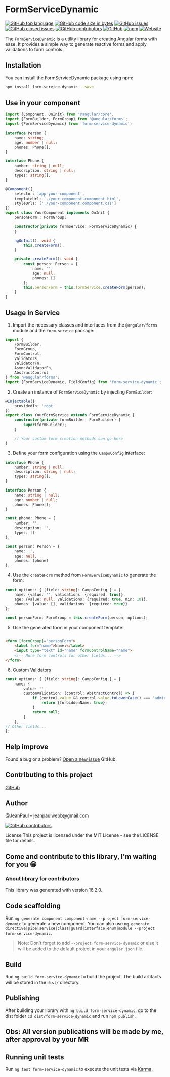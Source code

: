 # FormServiceDynamic

[![GitHub top language](https://img.shields.io/github/languages/top/JeanPaulll/lib-form-service#readme.svg)]()
[![GitHub code size in bytes](https://img.shields.io/github/languages/code-size/JeanPaulll/lib-form-service.svg)]()
[![GitHub issues](https://img.shields.io/github/issues/JeanPaulll/lib-form-service.svg)]()
[![GitHub closed issues](https://img.shields.io/github/issues-closed/JeanPaulll/lib-form-service.svg)]()
[![GitHub contributors](https://img.shields.io/github/contributors/JeanPaulll/lib-form-service.svg)]()
[![GitHub](https://img.shields.io/github/license/mashape/apistatus.svg)](https://github.com/JeanPaulll/lib-form-service)
[![npm](https://img.shields.io/npm/v/handle-json-payload.svg)]()
[![Website](https://img.shields.io/website-up-down-green-red/http/shields.io.svg?label=agenciacriamais)](http://www.agenciacriamais.com.br)

The `FormServiceDynamic` is a utility library for creating Angular forms with ease. It provides a simple way to generate
reactive forms and apply validations to form controls.

## Installation

You can install the FormServiceDynamic package using npm:

```bash
npm install form-service-dynamic --save
```

## Use in your component

```typescript
import {Component, OnInit} from '@angular/core';
import {FormBuilder, FormGroup} from '@angular/forms';
import {FormServiceDynamic} from 'form-service-dynamic'; 

interface Person {
    name: string;
    age: number | null;
    phones: Phone[];
}

interface Phone {
    number: string | null;
    description: string | null;
    types: string[];
}

@Component({
    selector: 'app-your-component',
    templateUrl: './your-component.component.html',
    styleUrls: ['./your-component.component.css']
})
export class YourComponent implements OnInit {
    personForm!: FormGroup;

    constructor(private formService: FormServiceDynamic) {
    }

    ngOnInit(): void {
        this.createForm();
    }

    private createForm(): void {
        const person: Person = {
            name: '',
            age: null,
            phones: []
        };
        this.personForm = this.formService.createForm(person);
    }
}
```

## Usage in Service

1. Import the necessary classes and interfaces from the `@angular/forms` module and the `form-service` package:

```typescript
import {
    FormBuilder,
    FormGroup,
    FormControl,
    Validators,
    ValidatorFn,
    AsyncValidatorFn,
    AbstractControl
} from '@angular/forms';
import {FormServiceDynamic, FieldConfig} from 'form-service-dynamic';
```

2. Create an instance of `FormServiceDynamic` by injecting `FormBuilder`:

```typescript
@Injectable({
    providedIn: 'root'
})
export class YourFormService extends FormServiceDynamic {
    constructor(private formBuilder: FormBuilder) {
        super(formBuilder);
    }

    // Your custom form creation methods can go here
}
```

3. Define your form configuration using the `CampoConfig` interface:

```typescript
interface Phone {
    number: string | null;
    description: string | null;
    types: string[];
}

interface Person {
    name: string | null;
    age: number | null;
    phones: Phone[];
}

const phone: Phone = {
    number: '',
    description: '',
    types: []
};

const person: Person = {
    name: '',
    age: null,
    phones: [phone]
};
```

4. Use the `createForm` method from `FormServiceDynamic` to generate the form:

```typescript
const options: { [field: string]: CampoConfig } = {
    name: {value: '', validations: {required: true}},
    age: {value: null, validations: {required: true, min: 18}},
    phones: {value: [], validations: {required: true}}
};

const personForm: FormGroup = this.createForm(person, options);
```

5. Use the generated form in your component template:

```html

<form [formGroup]="personForm">
    <label for="name">Name:</label>
    <input type="text" id="name" formControlName="name">
    <!-- More form controls for other fields... -->
</form>
```

6. Custom Validators

```typescript
const options: { [field: string]: CampoConfig } = {
    name: {
        value: '',
        customValidation: (control: AbstractControl) => {
            if (control.value && control.value.toLowerCase() === 'admin') {
                return {forbiddenName: true};
            }
            return null;
        }
    },
// Other fields...
};
```

## Help improve

Found a bug or a problem? [Open a new issue](https://github.com/JeanPaulll/lib-form-service/issues)  GitHub.

## Contributing to this project

[GitHub](https://github.com/JeanPaulll/lib-form-service)

## Author

[@JeanPaul](https://twitter.com/jeanpaullx) – jeanpaulwebb@gmail.com

[![GitHub contributors](https://img.shields.io/github/contributors/JeanPaulll/lib-form-service.svg)]()

License
This project is licensed under the MIT License - see the LICENSE file for details.

## **Come and contribute to this library, I'm waiting for you** 😁

### About library for contributors

This library was generated with version 16.2.0.

## Code scaffolding

Run `ng generate component component-name --project form-service-dynamic` to generate a new component. You can also use `ng generate directive|pipe|service|class|guard|interface|enum|module --project form-service-dynamic`.
> Note: Don't forget to add `--project form-service-dynamic` or else it will be added to the default project in your `angular.json` file.

## Build

Run `ng build form-service-dynamic` to build the project. The build artifacts will be stored in the `dist/` directory.

## Publishing

After building your library with `ng build form-service-dynamic`, go to the dist folder `cd dist/form-service-dynamic` and run `npm publish`.

## Obs: All version publications will be made by me, after approval by your MR


## Running unit tests

Run `ng test form-service-dynamic` to execute the unit tests via [Karma](https://karma-runner.github.io).
